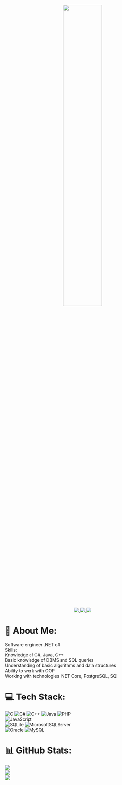 <div id='header' align='center'>
    <img src='https://media.giphy.com/media/v1.Y2lkPTc5MGI3NjExNGN0MGlhczNrc3RzdGVvN2gxbWN5ODg2OXpyZGVjYjJtNHp6cGV4ZyZlcD12MV9pbnRlcm5hbF9naWZfYnlfaWQmY3Q9Zw/14v8A3AX3A8lu8/giphy.gif' height='50%'>
    <br>
    <a href='https://t.me/RustamShh' target='_blank'>
        <img src='https://img.shields.io/badge/Telegram-28A7E8?logo=telegram&logoColor=white&style=for-the-badge'>
    </a>
    <a href='https://vk.com/rusharafutdinow' target='_blank'>
        <img src='https://img.shields.io/badge/vk-0077FF?logo=vk&logoColor=white&style=for-the-badge'>
    </a>
    <a href='www.linkedin.com/in/sharafudtinoofrustam' target='_blank'>
        <img src='https://img.shields.io/badge/LinkedIn-%230077B5.svg?logo=linkedin&logoColor=white&style=for-the-badge'>
    </a>
</div>

# 💫 About Me:
Software engineer .NET c#<br>Skills:<br>Knowledge of C#, Java, C++<br>Basic knowledge of DBMS and SQL queries<br>Understanding of basic algorithms and data structures<br>Ability to work with OOP<br>Working with technologies .NET Core, PostgreSQL, SQl<br>

# 💻 Tech Stack:
![C](https://img.shields.io/badge/c-%2300599C.svg?style=for-the-badge&logo=c&logoColor=white) 
![C#](https://img.shields.io/badge/c%23-%23239120.svg?style=for-the-badge&logo=c-sharp&logoColor=white) 
![C++](https://img.shields.io/badge/c++-%2300599C.svg?style=for-the-badge&logo=c%2B%2B&logoColor=white) 
![Java](https://img.shields.io/badge/java-%23ED8B00.svg?style=for-the-badge&logo=java&logoColor=white) 
![PHP](https://img.shields.io/badge/php-%23777BB4.svg?style=for-the-badge&logo=php&logoColor=white)<br> 
![JavaScript](https://img.shields.io/badge/javascript-%23323330.svg?style=for-the-badge&logo=javascript&logoColor=%23F7DF1E)  
![SQLite](https://img.shields.io/badge/sqlite-%2307405e.svg?style=for-the-badge&logo=sqlite&logoColor=white) 
![MicrosoftSQLServer](https://img.shields.io/badge/Microsoft%20SQL%20Sever-CC2927?style=for-the-badge&logo=microsoft%20sql%20server&logoColor=white) <br> 
![Oracle](https://img.shields.io/badge/Oracle-F80000?style=for-the-badge&logo=oracle&logoColor=white) 
![MySQL](https://img.shields.io/badge/mysql-%2300f.svg?style=for-the-badge&logo=mysql&logoColor=white)

# 📊 GitHub Stats:
![](https://github-readme-stats.vercel.app/api?username=RustaMSHar&theme=tokyonight&hide_border=true&include_all_commits=false&count_private=false)<br/>
![](https://github-readme-streak-stats.herokuapp.com/?user=RustaMSHar&theme=tokyonight&hide_border=true)<br/>
![](https://github-readme-stats.vercel.app/api/top-langs/?username=RustaMSHar&theme=tokyonight&hide_border=true&include_all_commits=false&count_private=false&layout=compact)

<!-- Proudly created with GPRM ( https://gprm.itsvg.in ) -->

